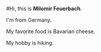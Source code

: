 #Hi,
this is **Milomir Feuerbach**.

I'm from Germany.

My favorite food is Bavarian cheese.

My hobby is hiking.
